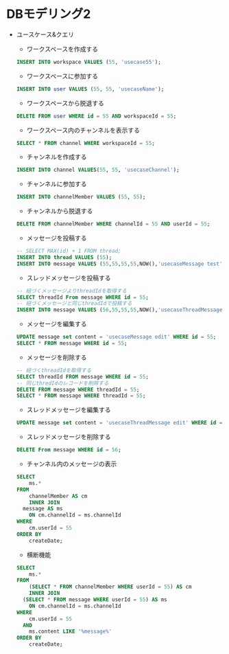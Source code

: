 # DBモデリング2

- ユースケース&クエリ
    - ワークスペースを作成する
    
    ```sql
    INSERT INTO workspace VALUES (55, 'usecase55');
    ```
    
    - ワークスペースに参加する
    
    ```sql
    INSERT INTO user VALUES (55, 55, 'usecaseName');
    ```
    
    - ワークスペースから脱退する
    
    ```sql
    DELETE FROM user WHERE id = 55 AND workspaceId = 55;
    ```
    
    - ワークスペース内のチャンネルを表示する
    
    ```sql
    SELECT * FROM channel WHERE workspaceId = 55;
    ```
    
    - チャンネルを作成する
    
    ```sql
    INSERT INTO channel VALUES(55, 55, 'usecaseChannel');
    ```
    
    - チャンネルに参加する
    
    ```sql
    INSERT INTO channelMember VALUES (55, 55);
    ```
    
    - チャンネルから脱退する
    
    ```sql
    DELETE FROM channelMember WHERE channelId = 55 AND userId = 55;
    ```
    
    - メッセージを投稿する
    
    ```sql
    -- SELECT MAX(id) + 1 FROM thread;
    INSERT INTO thread VALUES (55);
    INSERT INTO message VALUES (55,55,55,55,NOW(),'usecaseMessage test');
    ```
    
    - スレッドメッセージを投稿する
    
    ```sql
    -- 紐づくメッセージよりthreadIdを取得する
    SELECT threadId From message WHERE id = 55;
    -- 紐づくメッセージと同じthreadIdで投稿する
    INSERT INTO message VALUES (56,55,55,55,NOW(),'usecaseThreadMessage test');
    ```
    
    - メッセージを編集する
    
    ```sql
    UPDATE message set content = 'usecaseMessage edit' WHERE id = 55;
    SELECT * FROM message WHERE id = 55;
    ```
    
    - メッセージを削除する
    
    ```sql
    -- 紐づくthreadIdを取得する
    SELECT threadId FROM message WHERE id = 55;
    -- 同じthredIdのレコードを削除する
    DELETE FROM message WHERE threadId = 55;
    SELECT * FROM message WHERE threadId = 55;
    ```
    
    - スレッドメッセージを編集する
    
    ```sql
    UPDATE message set content = 'usecaseThreadMessage edit' WHERE id = 56;
    ```
    
    - スレッドメッセージを削除する
    
    ```sql
    DELETE From message WHERE id = 56;
    ```
    
    - チャンネル内のメッセージの表示
    
    ```sql
    SELECT 
    	ms.*
    FROM
    	channelMember AS cm	
    	INNER JOIN
      message AS ms
    	ON cm.channelId = ms.channelId
    WHERE
    	cm.userId = 55
    ORDER BY
    	createDate;
    ```
    
    - 横断機能
    
    ```sql
    SELECT 
    	ms.*
    FROM
    	(SELECT * FROM channelMember WHERE userId = 55) AS cm	
    	INNER JOIN
      (SELECT * FROM message WHERE userId = 55) AS ms
    	ON cm.channelId = ms.channelId
    WHERE
    	cm.userId = 55
      AND
    	ms.content LIKE '%message%'
    ORDER BY
    	createDate;
    ```